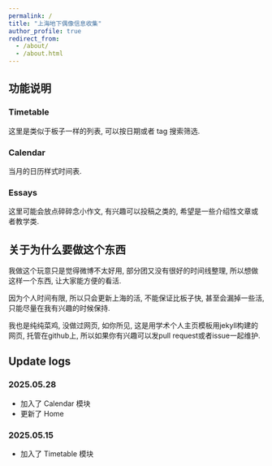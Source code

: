 ```yaml
---
permalink: /
title: "上海地下偶像信息收集"
author_profile: true
redirect_from: 
  - /about/
  - /about.html
---
```


## 功能说明

### Timetable

这里是类似于板子一样的列表, 可以按日期或者 tag 搜索筛选.

### Calendar

当月的日历样式时间表.

### Essays

这里可能会放点碎碎念小作文, 有兴趣可以投稿之类的, 希望是一些介绍性文章或者教学类.

### 

## 关于为什么要做这个东西

我做这个玩意只是觉得微博不太好用, 部分团又没有很好的时间线整理, 所以想做这样一个东西, 让大家能方便的看活.

因为个人时间有限, 所以只会更新上海的活, 不能保证比板子快, 甚至会漏掉一些活, 只能尽量在我有兴趣的时候保持.

我也是纯纯菜鸡, 没做过网页, 如你所见, 这是用学术个人主页模板用jekyll构建的网页, 托管在github上, 
所以如果你有兴趣可以发pull request或者issue一起维护.

## Update logs

### 2025.05.28
- 加入了 Calendar 模块
- 更新了 Home

### 2025.05.15
- 加入了 Timetable 模块
